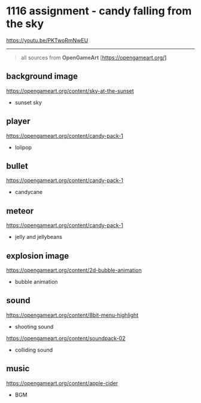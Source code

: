  1116 assignment - candy falling from the sky
===================
https://youtu.be/PKTwoRmNwEU
***
> all sources from **OpenGameArt** [https://opengameart.org/]
## background image
https://opengameart.org/content/sky-at-the-sunset
* sunset sky
## player
https://opengameart.org/content/candy-pack-1
* lolipop
## bullet
https://opengameart.org/content/candy-pack-1
* candycane
## meteor
https://opengameart.org/content/candy-pack-1
* jelly and jellybeans

## explosion image
https://opengameart.org/content/2d-bubble-animation  
* bubble animation

## sound
https://opengameart.org/content/8bit-menu-highlight

* shooting sound
  
https://opengameart.org/content/soundpack-02

* colliding sound
## music
https://opengameart.org/content/apple-cider
* BGM
